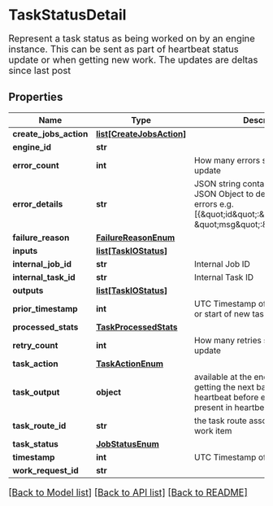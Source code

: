 # TaskStatusDetail

Represent a task status as being worked on by an engine instance.  This can be sent as part of heartbeat status update or when getting new work. The updates are deltas since last post
## Properties
Name | Type | Description | Notes
------------ | ------------- | ------------- | -------------
**create_jobs_action** | [**list[CreateJobsAction]**](CreateJobsAction.md) |  | [optional] 
**engine_id** | **str** |  | [optional] 
**error_count** | **int** | How many errors since last error update | [optional] 
**error_details** | **str** | JSON string containing an array of JSON Object to describe indvidiual errors e.g. [{\&quot;id\&quot;:\&quot;xxx\&quot;, \&quot;msg\&quot;:\&quot;xxx\&quot;},..] | [optional] 
**failure_reason** | [**FailureReasonEnum**](FailureReasonEnum.md) |  | [optional] 
**inputs** | [**list[TaskIOStatus]**](TaskIOStatus.md) |  | [optional] 
**internal_job_id** | **str** | Internal Job ID | [optional] 
**internal_task_id** | **str** | Internal Task ID | [optional] 
**outputs** | [**list[TaskIOStatus]**](TaskIOStatus.md) |  | [optional] 
**prior_timestamp** | **int** | UTC Timestamp of last status update or start of new task | [optional] 
**processed_stats** | [**TaskProcessedStats**](TaskProcessedStats.md) |  | [optional] 
**retry_count** | **int** | How many retries since last status update | [optional] 
**task_action** | [**TaskActionEnum**](TaskActionEnum.md) |  | [optional] 
**task_output** | **object** | available at the end of a batch, when getting the next batch to work, or last heartbeat before exiting. May not present in heartbeat update | [optional] 
**task_route_id** | **str** | the task route associated with this work item | [optional] 
**task_status** | [**JobStatusEnum**](JobStatusEnum.md) |  | [optional] 
**timestamp** | **int** | UTC Timestamp of NOW() | [optional] 
**work_request_id** | **str** |  | [optional] 

[[Back to Model list]](../README.md#documentation-for-models) [[Back to API list]](../README.md#documentation-for-api-endpoints) [[Back to README]](../README.md)

<style>
     p, ul, ol, li { font-size: 18px !important;}
</style>


